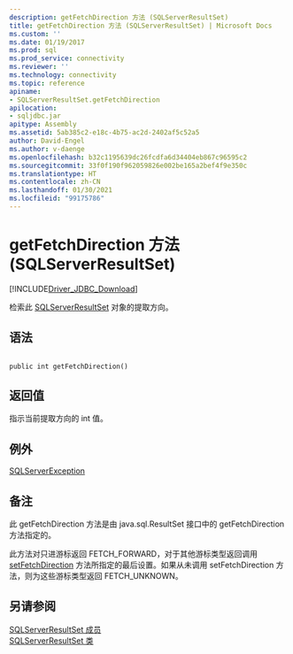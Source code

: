 ```yaml
---
description: getFetchDirection 方法 (SQLServerResultSet)
title: getFetchDirection 方法 (SQLServerResultSet) | Microsoft Docs
ms.custom: ''
ms.date: 01/19/2017
ms.prod: sql
ms.prod_service: connectivity
ms.reviewer: ''
ms.technology: connectivity
ms.topic: reference
apiname:
- SQLServerResultSet.getFetchDirection
apilocation:
- sqljdbc.jar
apitype: Assembly
ms.assetid: 5ab385c2-e18c-4b75-ac2d-2402af5c52a5
author: David-Engel
ms.author: v-daenge
ms.openlocfilehash: b32c1195639dc26fcdfa6d34404eb867c96595c2
ms.sourcegitcommit: 33f0f190f962059826e002be165a2bef4f9e350c
ms.translationtype: HT
ms.contentlocale: zh-CN
ms.lasthandoff: 01/30/2021
ms.locfileid: "99175786"
---
```

# <a name="getfetchdirection-method-sqlserverresultset"></a>getFetchDirection 方法 (SQLServerResultSet)
[!INCLUDE[Driver_JDBC_Download](../../../includes/driver_jdbc_download.md)]

  检索此 [SQLServerResultSet](../../../connect/jdbc/reference/sqlserverresultset-class.md) 对象的提取方向。  
  
## <a name="syntax"></a>语法  
  
```  
  
public int getFetchDirection()  
```  
  
## <a name="return-value"></a>返回值  
 指示当前提取方向的 int 值。  
  
## <a name="exceptions"></a>例外  
 [SQLServerException](../../../connect/jdbc/reference/sqlserverexception-class.md)  
  
## <a name="remarks"></a>备注  
 此 getFetchDirection 方法是由 java.sql.ResultSet 接口中的 getFetchDirection 方法指定的。  
  
 此方法对只进游标返回 FETCH_FORWARD，对于其他游标类型返回调用 [setFetchDirection](../../../connect/jdbc/reference/setfetchdirection-method-sqlserverresultset.md) 方法所指定的最后设置。如果从未调用 setFetchDirection 方法，则为这些游标类型返回 FETCH_UNKNOWN。  
  
## <a name="see-also"></a>另请参阅  
 [SQLServerResultSet 成员](../../../connect/jdbc/reference/sqlserverresultset-members.md)   
 [SQLServerResultSet 类](../../../connect/jdbc/reference/sqlserverresultset-class.md)  
  
  

